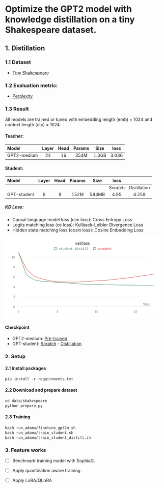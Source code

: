 # Optimize the GPT2 model with knowledge distillation on a tiny Shakespeare dataset.

## 1. Distillation
### 1.1 Dataset
- [Tiny Shakespeare](https://huggingface.co/datasets/tiny_shakespeare)

### 1.2 Evaluation metric:
- [Perplexity](https://huggingface.co/docs/transformers/perplexity)

### 1.3 Result
All models are trained or tuned with embedding length (emb) = 1024 and context length (ctx) = 1024.
#### Teacher:

| Model        | Layer | Head | Params | Size  |  loss  |
|:----------   |:----: |:----:| :----: | :---: |  :---: |
| GPT2-medium  |  24   |  16  |  354M  | 1.3GB |  3.036 |


#### Student:
|   Model	    | Layer | Head | Params 	| Size  |  loss   |             |
|:----------  | :----:|:----:|  :----:	| :---: |:-------:|:-----------:|
|       	    |       |      |          |       | Scratch | Distillation|
| GPT-student |   8   |  8   |  152M    | 584MB |   4.95  |    4.259    |

##### KD Loss:
- Causal language model loss (clm loss): Cross Entropy Loss
- Logits matching loss (ce loss): Kullback-Leibler Divergence Loss
- Hidden state matching loss (cosin loss): Cosine Embedding Loss

![Training distillation](./figures/train_distill.png)

#### Checkpoint
- GPT2-medium: [Pre-trained](https://drive.google.com/file/d/1y7RYsqrGt7njagHAmGrlA2a6jseGwkGX/view?usp=sharing)
- GPT-student: [Scratch](https://drive.google.com/file/d/191iLVLmueqbAodR0-prCZERNkpEu658p/view?usp=sharing) - [Distillation](https://drive.google.com/file/d/1HPpC1vDZ3-Xms0buUaiekyUMz_wTb3-i/view?usp=sharing)

### 2. Setup
#### 2.1 Install packages
```
pip install -r requirements.txt
```
#### 2.2 Download and prepare dataset
```
cd data/shakespeare
python prepare.py
```
#### 2.3 Training
```
bash run_adamw/finetune_gpt2m.sh
bash run_adamw/train_student.sh
bash run_adamw/train_student_distill.sh
```
### 3. Feature works
- [ ] Benchmark training model with SophiaG.
- [ ] Apply quantization aware training.
- [ ] Apply LoRA/QLoRA

